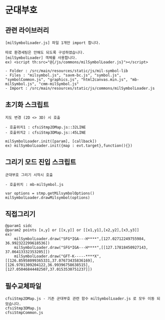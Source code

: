 # 군대부호

## 관련 라이브러리

    [milSymbolLoader.js] 파일 1개만 import 합니다.
    
    따로 환경세팅은 안해도 되도록 구성하였습니다.
    [milSymbolLoader] 객체를 사용합니다. 
    ex) <script th:src="@{/js/commons/milSymbolLoader.js}"></script>
    
    - Folder : /src/main/resources/static/js/mil-symbol-lib
    - Files : "milsymbol.js", "savm-bc.js", "symbol.js", "symbolCommon.js", "graphics.js", "html2canvas.min.js", "mb-milSymbol.js", "cmm-milSymbol.js"
    - Import : /src/main/resources/static/js/commons/milSymbolLoader.js
    
    
## 초기화 스크립트

    지도 변경 (2D <> 3D) 시 호출
    
    - 호출위치1 : cfsiStmp2DMap.js::32LINE
    - 호출위치2 : cfsiStmp3DMap.js::45LINE

```
milSymbolLoader.init([param], [callback])
ex) milSymbolLoader.init({map : evt.target},function(){})
```

## 그리기 모드 진입 스크립트

    군대부호 그리기 시작시 호출 
   
    - 호출위치 : mb-milSymbol.js

```
var options = stmp.getMilsymbolOptions()
milSymbolLoader.drawMilsymbol(options)
```

## 직접그리기

    @param1 sidc
    @param2 points [x,y] or [[x,y]] or [[x1,y1],[x2,y2],[x3,y3]]
    ex)
        milSymbolLoader.draw("SFG*IGA---H****",[127.02712249755984, 36.992322299618536])
        milSymbolLoader.draw("SFG*IGA---H****",[[127.17818450927143, 37.06413332353205]])
        milSymbolLoader.draw("GFT-K-----****X",[[126.85958099365331,37.07673435836169],[126.9701309204122,36.99396758638515],[127.05046844482507,37.0153530751237]])

## 필수교체파일

    cfsiStmp2DMap.js - 기존 군대부호 관련 함수 milSymbolLoader.js 로 모두 이동 되었습니다.
    cfsiStmp3DMap.js
    cfsiStmpCommon.js

